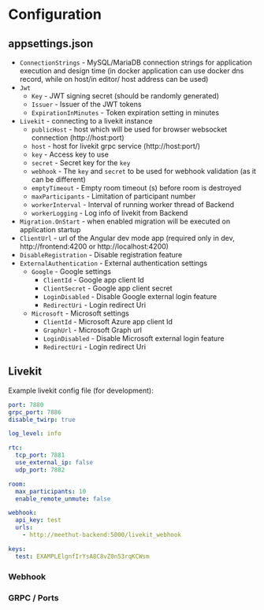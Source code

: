# Configuration

## appsettings.json

- `ConnectionStrings` - MySQL/MariaDB connection strings for application execution and design time (in docker application can use docker dns record, while on host/in editor/ host address can be used)
- `Jwt`
  - `Key` - JWT signing secret (should be randomly generated)
  - `Issuer` - Issuer of the JWT tokens
  - `ExpirationInMinutes` - Token expiration setting in minutes
- `Livekit` - connecting to a livekit instance
  - `publicHost` - host which will be used for browser websocket connection (http://host:port)
  - `host` - host for livekit grpc service (http://host:port/)
  - `key` - Access key to use
  - `secret` - Secret key for the `key`
  - `webhook` - The `key` and `secret` to be used for webhook validation (as it can be different)
  - `emptyTimeout` - Empty room timeout (s) before room is destroyed
  - `maxParticipants` - Limitation of participant number
  - `workerInterval` - Interval of running worker thread of Backend
  - `workerLogging` - Log info of livekit from Backend
- `Migration.OnStart` - when enabled migration will be executed on application startup
- `ClientUrl` - url of the Angular dev mode app (required only in dev, http://frontend:4200 or http://localhost:4200)
- `DisableRegistration` - Disable registration feature
- `ExternalAuthentication` - External authentication settings
  - `Google` - Google settings
    - `ClientId` - Google app client Id
    - `ClientSecret` - Google app client secret
    - `LoginDisabled` - Disable Google external login feature
    - `RedirectUri` - Login redirect Uri
  - `Microsoft` - Microsoft settings
    - `ClientId` - Microsoft Azure app client Id
    - `GraphUrl` - Microsoft Graph url
    - `LoginDisabled` - Disable Microsoft external login feature
    - `RedirectUri` - Login redirect Uri

## Livekit

Example livekit config file (for development):

```yaml
port: 7880
grpc_port: 7886
disable_twirp: true

log_level: info

rtc:
  tcp_port: 7881
  use_external_ip: false
  udp_port: 7882

room:
  max_participants: 10
  enable_remote_unmute: false

webhook:
  api_key: test
  urls:
    - http://meethut-backend:5000/livekit_webhook

keys:
  test: EXAMPLElgnfIrYsA8C8vZ0n53rqKCWsm
```

### Webhook

### GRPC / Ports
